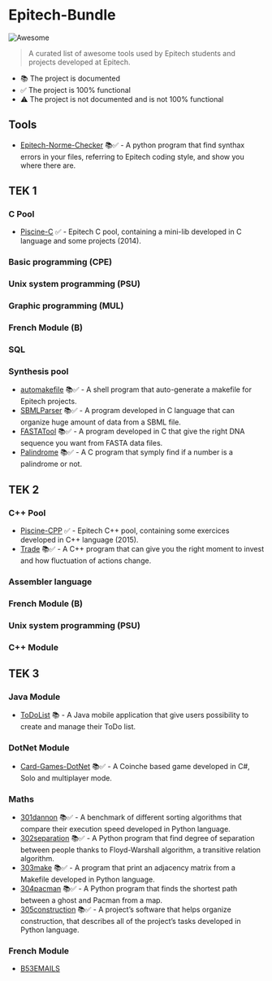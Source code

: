 # Epitech-Bundle 
![Awesome](https://cdn.rawgit.com/sindresorhus/awesome/d7305f38d29fed78fa85652e3a63e154dd8e8829/media/badge.svg)
> A curated list of awesome tools used by Epitech students and projects developed at Epitech.

* 📚 The project is documented
* ✅ The project is 100% functional
* ⚠️ The project is not documented and is not 100% functional
## Tools
- [Epitech-Norme-Checker](https://github.com/Estayparadox/Epitech-Norme-Checker) 📚✅ - A python program that find synthax errors in your files, referring to Epitech coding style, and show you where there are.
## TEK 1
### C Pool
- [Piscine-C](https://github.com/Estayparadox/Piscine-C) ✅ - Epitech C pool, containing a mini-lib developed in C language and some projects (2014).
### Basic programming (CPE)
### Unix system programming (PSU)
### Graphic programming (MUL)
### French Module (B)
### SQL
### Synthesis pool
- [automakefile](https://github.com/Estayparadox/Automakefile) 📚✅ - A shell program that auto-generate a makefile for Epitech projects.
- [SBMLParser](https://github.com/Estayparadox/SBML-Parser) 📚✅ - A program developed in C language that can organize huge amount of data from a SBML file.
- [FASTATool](https://github.com/Estayparadox/FASTA-Tool) 📚✅ - A program developed in C that give the right DNA sequence you want from FASTA data files.
- [Palindrome](https://github.com/Estayparadox/Palindrome) 📚✅ - A C program that symply find if a number is a palindrome or not.
## TEK 2
### C++ Pool
- [Piscine-CPP](https://github.com/Estayparadox/Piscine-CPP) ✅ - Epitech C++ pool, containing some exercices developed in C++ language (2015).
- [Trade](https://github.com/Estayparadox/Trade) 📚✅ - A C++ program that can give you the right moment to invest and how fluctuation of actions change.
### Assembler language
### French Module (B)
### Unix system programming (PSU)
### C++ Module
## TEK 3
### Java Module
- [ToDoList](https://github.com/Estayparadox/ToDo-List) 📚 - A Java mobile application that give users possibility to create and manage their ToDo list.
### DotNet Module
- [Card-Games-DotNet](https://github.com/Estayparadox/Card-Games-DotNet) 📚✅ - A Coinche based game developed in C#, Solo and multiplayer mode.
### Maths
- [301dannon](https://github.com/Estayparadox/301dannon) 📚✅ - A benchmark of different sorting algorithms that compare their execution speed developed in Python language.
- [302separation](https://github.com/Estayparadox/302separation) 📚✅ - A Python program that find degree of separation between people thanks to Floyd-Warshall algorithm, a transitive relation algorithm.
- [303make](https://github.com/Estayparadox/303make) 📚✅ - A program that print an adjacency matrix from a Makefile developed in Python language.
- [304pacman](https://github.com/Estayparadox/304pacman) 📚✅ - A Python program that finds the shortest path between a ghost and Pacman from a map.
- [305construction](https://github.com/Estayparadox/305construction) 📚✅ - A project’s software that helps organize construction, that describes all of the project’s tasks developed in Python language.
### French Module
- [B53EMAILS](https://github.com/Estayparadox/Epitech-Bundle/tree/master/Tek3/B/B53EMAILS)
